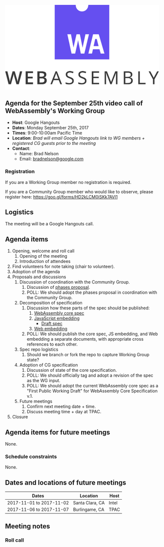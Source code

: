 ![WebAssembly logo](/images/WebAssembly.png)

## Agenda for the September 25th video call of WebAssembly's Working Group

- **Host**: Google Hangouts
- **Dates**: Monday September 25th, 2017
- **Times**: 9:00-10:00am Pacific Time
- **Location**: *Brad will email Google Hangouts link to WG members + registered CG guests prior to the meeting*
- **Contact**:
    - Name: Brad Nelson
    - Email: bradnelson@google.com

### Registration

If you are a Working Group member no registration is required.

If you are a Community Group member who would like to observe, please register
here:
https://goo.gl/forms/HD2kLCM0iSKk7AVl1

## Logistics

The meeting will be a Google Hangouts call.

## Agenda items

1. Opening, welcome and roll call
    1. Opening of the meeting
    1. Introduction of attendees
1. Find volunteers for note taking (chair to volunteer).
1. Adoption of the agenda
1. Proposals and discussions
    1. Discussion of coordination with the Community Group.
       1. Discussion of [phases proposal](https://github.com/WebAssembly/meetings/blob/master/process/phases.md).
       1. POLL: We should adopt the phases proposal in coordination with the Community Group.
    1. Decomposition of specification
       1. Discussion how these parts of the spec should be published:
          1. [WebAssembly core spec](https://github.com/WebAssembly/spec)
          1. [JavaScript embedding](https://github.com/WebAssembly/design/blob/master/JS.md)
             * [Draft spec](https://littledan.github.io/spec/document/JS.html)
          1. [Web embedding](https://github.com/WebAssembly/design/blob/master/Web.md)
       1. POLL: We should publish the core spec, JS embedding, and Web embedding a separate documents, with appropriate cross references to each other.
    1. Spec repo logistics
       1. Should we branch or fork the repo to capture Working Group state?
    1. Adoption of CG specification
       1. Discussion of state of the core specification.
       1. POLL: We should officially tag and adopt a revision of the spec as
          the WG input.
       1. POLL: We should adopt the current WebAssembly core spec as a "First Public Working Draft" for WebAssembly Core Specification v.1.
    1. Future meetings
       1. Confirm next meeting date + time.
       1. Discuss meeting time + day at TPAC.
1. Closure

## Agenda items for future meetings

None.

### Schedule constraints

None.

## Dates and locations of future meetings

| Dates                    | Location          | Host       |
|--------------------------|-------------------|------------|
| 2017-11-01 to 2017-11-02 | Santa Clara, CA   | Intel      |
| 2017-11-06 to 2017-11-07 | Burlingame, CA    | TPAC       |

## Meeting notes

### Roll call
